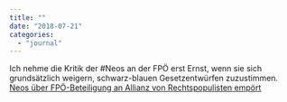 ```yaml
---
title: ""
date: "2018-07-21"
categories: 
  - "journal"
---
```


Ich nehme die Kritik der #Neos an der FPÖ erst Ernst, wenn sie sich grundsätzlich weigern, schwarz-blauen Gesetzentwürfen zuzustimmen. [Neos über FPÖ-Beteiligung an Allianz von Rechtspopulisten empört](https://goo.gl/UrPvvv)
